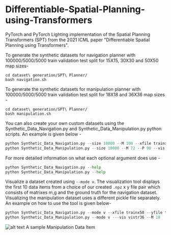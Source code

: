 # Differentiable-Spatial-Planning-using-Transformers
PyTorch and PyTorch Lighting implementation of the Spatial Planning Transformers (SPT) from the 2021 ICML paper "Differentiable Spatial Planning using Transformers". 

To generate the synthetic datasets for navigation planner with 100000/5000/5000 train validation test split for 15X15, 30X30 and 50X50 map sizes- 
```
cd dataset\ generation/SPT\ Planner/
bash navigation.sh
```
To generate the synthetic datasets for manipulation planner with 100000/5000/5000 train validation test split for 18X18 and 36X36 map sizes - 

```
cd dataset\ generation/SPT\ Planner/
bash manipulation.sh
```
You can also create your own custom datasets using the Synthetic_Data_Navigation.py and Synthetic_Data_Manipulation.py python scripts. An example is given below -
```py
python Synthetic_Data_Navigation.py --size 10000 --M 100 --xfile trainx100 --yfile trainy100 --mode c --nthread 80
python Synthetic_Data_Manipulation.py --size 10000 --M 72 --P 90 --vis vistr72 --xfile trainx72 --yfile trainy72 --mode c --nthread 70
```
For more detailed information on what each optional argument does use - 
```py
python Synthetic_Data_Navigation.py --help
python Synthetic_Data_Manipulation.py --help 
```
Visualize a dataset created using ```--mode v```. The visualization tool displays the first 10 data items from a choice of our created ```.npz``` x y file pair which consists of matrixes m,g and the ground truth for the navigation dataset. Visualizing the manipulation dataset uses a different pickle file separately. An example on how to use the tool is given below- 
```py 
python Synthetic_Data_Navigation.py --mode v --xfile trainx50 --yfile trainy50 --M 50
python Synthetic_Data_Manipulation.py --mode v ---vis vistr36 --M 18
```
![alt text](https://github.com/sirmisscriesalot/Differentiable-Spatial-Planning-using-Transformers/blob/main/dataset%20generation/SPT%20Planner/manipulation_test_data.png?raw=true )
A sample Manipulation Data Item
